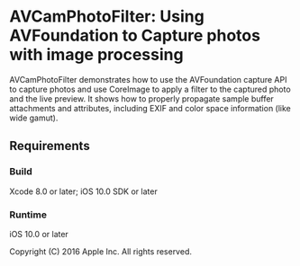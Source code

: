 # AVCamPhotoFilter: Using AVFoundation to Capture photos with image processing

AVCamPhotoFilter demonstrates how to use the AVFoundation capture API to capture photos and use CoreImage to apply a filter to the captured photo and the live preview.
It shows how to properly propagate sample buffer attachments and attributes, including EXIF and color space information (like wide gamut).

## Requirements

### Build

Xcode 8.0 or later; iOS 10.0 SDK or later

### Runtime

iOS 10.0 or later

Copyright (C) 2016 Apple Inc. All rights reserved.
